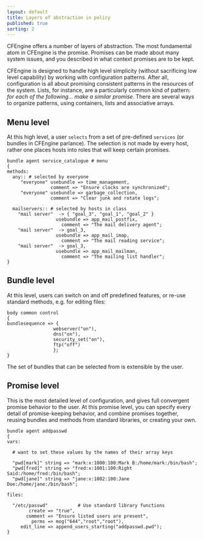 ```yaml
---
layout: default
title: Layers of abstraction in policy
published: true
sorting: 2
---
```


CFEngine offers a number of layers of abstraction. The most fundamental atom
in CFEngine is the promise. Promises can be made about many system issues, and
you described in what context promises are to be kept.

CFEngine is designed to handle high level simplicity (without sacrificing low
level capability) by working with configuration patterns. After all,
configuration is all about promising consistent patterns in the resources of
the system. Lists, for instance, are a particularly common kind of pattern:
*for each of the following... make a similar promise*. There are several ways
to organize patterns, using containers, lists and associative arrays.

## Menu level

At this high level, a user `selects` from a set of pre-defined `services` (or
bundles in CFEngine parlance). The selection is not made by every host, rather
one places hosts into roles that will keep certain promises.

```cf3
bundle agent service_catalogue # menu
{
methods:
  any:: # selected by everyone
     "everyone" usebundle => time_management,
                comment => "Ensure clocks are synchronized";
     "everyone" usebundle => garbage_collection,
                comment => "Clear junk and rotate logs";

  mailservers:: # selected by hosts in class
    "mail server"  -> { "goal_3", "goal_1", "goal_2" }
                  usebundle => app_mail_postfix,
                    comment => "The mail delivery agent";
    "mail server"  -> goal_3,
                  usebundle => app_mail_imap,
                    comment => "The mail reading service";
    "mail server"  -> goal_3,
                  usebundle => app_mail_mailman,
                    comment => "The mailing list handler";
}
```

## Bundle level

At this level, users can switch on and off predefined features, or re-use
standard methods, e.g. for editing files:

```cf3
body common control
{
bundlesequence => {
                 webserver("on"),
                 dns("on"),
                 security_set("on"),
                 ftp("off")
                 };
}
```

The set of bundles that can be selected from is extensible by the user.

## Promise level

This is the most detailed level of configuration, and gives full convergent
promise behavior to the user. At this promise level, you can specify every
detail of promise-keeping behavior, and combine promises together, reusing
bundles and methods from standard libraries, or creating your own.

```cf3
bundle agent addpasswd
{
vars:

  # want to set these values by the names of their array keys

  "pwd[mark]" string => "mark:x:1000:100:Mark B:/home/mark:/bin/bash";
  "pwd[fred]" string => "fred:x:1001:100:Right Said:/home/fred:/bin/bash";
  "pwd[jane]" string => "jane:x:1002:100:Jane Doe:/home/jane:/bin/bash";

files:

  "/etc/passwd"           # Use standard library functions
        create => "true",
       comment => "Ensure listed users are present",
         perms => mog("644","root","root"),
     edit_line => append_users_starting("addpasswd.pwd");
}
```
